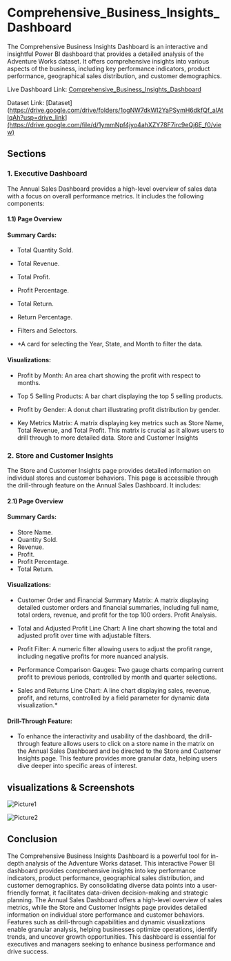 # Comprehensive_Business_Insights_Dashboard

The Comprehensive Business Insights Dashboard is an interactive and insightful Power BI dashboard that provides a detailed analysis of the Adventure Works dataset. It offers comprehensive insights into various aspects of the business, including key performance indicators, product performance, geographical sales distribution, and customer demographics.



Live Dashboard Link: [Comprehensive_Business_Insights_Dashboard](https://bit.ly/Comprehensive_Business_Insights_Dashboard)

   
Dataset Link: [Dataset](https://drive.google.com/drive/folders/1ogNW7dkWI2YaPSymH6dkfQf_alAtIqAh?usp=drive_link](https://drive.google.com/file/d/1ymmNpf4jyo4ahXZY78F7irc9eQj6E_f0/view)



## Sections


### 1. Executive Dashboard

The Annual Sales Dashboard provides a high-level overview of sales data with a focus on overall performance metrics. It includes the following components:


#### 1.1) Page Overview


#### Summary Cards:

  - Total Quantity Sold.
  - Total Revenue.
  - Total Profit.
  - Profit Percentage.
  - Total Return.
  - Return Percentage.
  - Filters and Selectors.

  - *A card for selecting the Year, State, and Month to filter the data.

     
 ####  Visualizations:
 

   - Profit by Month: An area chart showing the profit with respect to months.
 
   - Top 5 Selling Products: A bar chart displaying the top 5 selling products.
 
   - Profit by Gender: A donut chart illustrating profit distribution by gender.
 
  - Key Metrics Matrix: A matrix displaying key metrics such as Store Name, Total Revenue, and Total Profit. This matrix is crucial as it allows users to drill through to more detailed data.
                       Store and Customer Insights




### 2. Store and Customer Insights          
The Store and Customer Insights page provides detailed information on individual stores and customer behaviors. This page is accessible through the drill-through feature on the Annual Sales Dashboard. It includes:

#### 2.1) Page Overview

####  Summary Cards:

 - Store Name.
 - Quantity Sold.
 - Revenue.
 - Profit.
 - Profit Percentage.
 - Total Return.
   

 ####  Visualizations:
   
  - Customer Order and Financial Summary Matrix: A matrix displaying detailed customer orders and financial summaries, including full name, total orders, revenue, and profit for the top 100 orders.
                                                  Profit Analysis.

  - Total and Adjusted Profit Line Chart: A line chart showing the total and adjusted profit over time with adjustable filters.
    
  - Profit Filter: A numeric filter allowing users to adjust the profit range, including negative profits for more nuanced analysis.
    
  - Performance Comparison Gauges: Two gauge charts comparing current profit to previous periods, controlled by month and quarter selections.
    
  - Sales and Returns Line Chart: A line chart displaying sales, revenue, profit, and returns, controlled by a field parameter for dynamic data visualization.*


 #### Drill-Through Feature: 
 
- To enhance the interactivity and usability of the dashboard, the drill-through feature allows users to click on a store name in the matrix on the Annual Sales Dashboard and be directed to the Store and Customer Insights page. This feature 
  provides more granular data, helping users dive deeper into specific areas of interest.



## visualizations & Screenshots 


![Picture1](https://github.com/user-attachments/assets/d203629a-71d9-4116-b16f-e9eb044c4f71)

![Picture2](https://github.com/user-attachments/assets/d1ba4d18-d86f-467e-a637-a9588d1f4f25)




## Conclusion

The Comprehensive Business Insights Dashboard is a powerful tool for in-depth analysis of the Adventure Works dataset. This interactive Power BI dashboard provides comprehensive insights into key performance indicators, product performance, geographical sales distribution, and customer demographics. By consolidating diverse data points into a user-friendly format, it facilitates data-driven decision-making and strategic planning. The Annual Sales Dashboard offers a high-level overview of sales metrics, while the Store and Customer Insights page provides detailed information on individual store performance and customer behaviors. Features such as drill-through capabilities and dynamic visualizations enable granular analysis, helping businesses optimize operations, identify trends, and uncover growth opportunities. This dashboard is essential for executives and managers seeking to enhance business performance and drive success.
